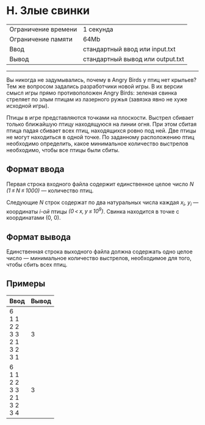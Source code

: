 # H. Злые свинки

<table>
  <tr>
  	<td>Ограничение времени</td>
  	<td>1 секунда</td>
  </tr>
  <tr>
  	<td>Ограничение памяти</td>
  	<td>64Mb</td>
  </tr>
  <tr>
  	<td>Ввод</td>
  	<td>стандартный ввод или input.txt</td>
  </tr>
  <tr>
  	<td>Вывод</td>
  	<td>стандартный вывод или output.txt</td>
  </tr>
</table>

---
Вы никогда не задумывались, почему в Angry Birds у птиц нет крыльев? Тем же вопросом задались разработчики новой игры. В их версии смысл игры прямо противоположен Angry Birds: зеленая свинка стреляет по злым птицам из лазерного ружья (завязка явно не хуже исходной игры).

Птицы в игре представляются точками на плоскости. Выстрел сбивает только ближайшую птицу находящуюся на линии огня. При этом сбитая птица падая сбивает всех птиц, находящихся ровно под ней. Две птицы не могут находиться в одной точке. По заданному расположению птиц необходимо определить, какое минимальное количество выстрелов необходимо, чтобы все птицы были сбиты.

## Формат ввода

Первая строка входного файла содержит единственное целое число *N (1 ≤ N ≤ 1000)* — количество птиц.

Следующие *N* строк содержат по два натуральных числа каждая *x<sub>i</sub>, y<sub>i</sub>* — координаты *i-ой* птицы *(0 < x, y ≤ 10<sup>9</sup>)*. Свинка находится в точке с координатами (0, 0).

## Формат вывода

Единственная строка выходного файла должна содержать одно целое число — минимальное количество выстрелов, необходимое для того, чтобы сбить всех птиц.

## Примеры

|Ввод|Вывод|
|---|---|
|6<br>1 1<br>2 2<br>3 3<br>2 1<br>3 2<br>3 1|3|
|6<br>1 1<br>2 2<br>3 3<br>2 1<br>3 2<br>3 4|3|

